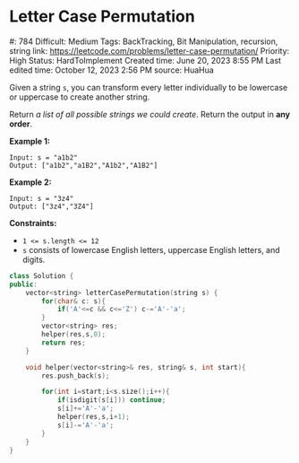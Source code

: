 # Letter Case Permutation

#: 784
Difficult: Medium
Tags: BackTracking, Bit Manipulation, recursion, string
link: https://leetcode.com/problems/letter-case-permutation/
Priority: High
Status: HardToImplement
Created time: June 20, 2023 8:55 PM
Last edited time: October 12, 2023 2:56 PM
source: HuaHua

Given a string `s`, you can transform every letter individually to be lowercase or uppercase to create another string.

Return *a list of all possible strings we could create*. Return the output in **any order**.

**Example 1:**

```
Input: s = "a1b2"
Output: ["a1b2","a1B2","A1b2","A1B2"]

```

**Example 2:**

```
Input: s = "3z4"
Output: ["3z4","3Z4"]

```

**Constraints:**

- `1 <= s.length <= 12`
- `s` consists of lowercase English letters, uppercase English letters, and digits.

```cpp
class Solution {
public:
    vector<string> letterCasePermutation(string s) {
        for(char& c: s){
            if('A'<=c && c<='Z') c-='A'-'a';
        }
        vector<string> res;
        helper(res,s,0);
        return res;
    }

    void helper(vector<string>& res, string& s, int start){
        res.push_back(s);

        for(int i=start;i<s.size();i++){
            if(isdigit(s[i])) continue;
            s[i]+='A'-'a';
            helper(res,s,i+1);
            s[i]-='A'-'a';
        }
    }
}
```